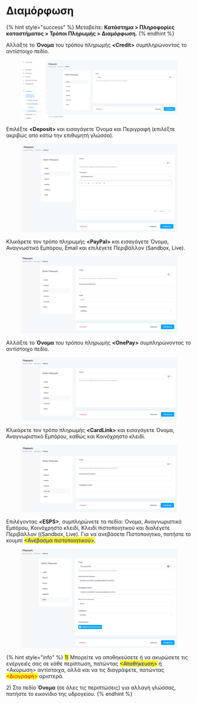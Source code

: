 # Διαμόρφωση

{% hint style="success" %}
Μεταβείτε: **Κατάστημα > Πληροφορίες καταστήματος > Τρόποι Πληρωμής > Διαμόρφωση.**
{% endhint %}

Αλλάξτε το **Όνομα** του τρόπου πληρωμής **\<Credit>** συμπληρώνοντας το αντίστοιχο πεδίο.&#x20;

<figure><img src="../../../.gitbook/assets/ScreenHunter 71 (1).png" alt=""><figcaption></figcaption></figure>

Επιλέξτε **\<Deposit>** και εισαγάγετε Όνομα και Περιγραφή (επιλέξτε ακριβώς από κάτω την επιθυμητή γλώσσα).&#x20;

<figure><img src="../../../.gitbook/assets/ScreenHunter 72 (1).png" alt=""><figcaption></figcaption></figure>

Κλικάρετε τον τρόπο πληρωμής **\<PayPal>** και εισαγάγετε Όνομα, Αναγνωστικό Εμπόρου, Email και επιλέγετε Περιβάλλον (Sandbox, Live).&#x20;

<figure><img src="../../../.gitbook/assets/ScreenHunter 73 (1).png" alt=""><figcaption></figcaption></figure>

Αλλάξτε το **Όνομα** του τρόπου πληρωμής **\<OnePay>** συμπληρώνοντας το αντίστοιχο πεδίο.&#x20;

<figure><img src="../../../.gitbook/assets/ScreenHunter 74 (1).png" alt=""><figcaption></figcaption></figure>

Κλικάρετε τον τρόπο πληρωμής **\<CardLink>** και εισαγάγετε Όνομα, Αναγνωριστικό Εμπόρου, καθώς και Κοινόχρηστο κλειδί.

<figure><img src="../../../.gitbook/assets/ScreenHunter 75 (1).png" alt=""><figcaption></figcaption></figure>

Επιλέγοντας **\<ESPS>**, συμπληρώνετε τα πεδία: Όνομα, Αναγνωριστικό Εμπόρου, Κοινόχρηστο κλειδί, Κλειδί πιστοποιητικού και διαλέγετε Περιβάλλον ((Sandbox, Live). Για να ανεβάσετε Πιστοποιητικο, πατήστε το κουμπί <mark style="color:blue;"><Ανέβασμα πιστοποιητικού></mark>.&#x20;

<figure><img src="../../../.gitbook/assets/ScreenHunter 76.png" alt=""><figcaption></figcaption></figure>

{% hint style="info" %}
<mark style="color:blue;">1)</mark> Μπορείτε να αποθηκεύσετε ή να ακυρώσετε τις ενέργειές σας σε κάθε περίπτωση, πατώντας <mark style="color:blue;"><Αποθήκευση></mark> ή <Ακύρωση> αντίστοιχα, αλλά και να τις διαγράψετε, πατώντας <mark style="color:red;"><Διαγραφή></mark> αριστερά.

2\) Στο πεδίο **Όνομα** (σε όλες τις περιπτώσεις) για αλλαγή γλώσσας, πατήστε το εικονίδιο της υδρογείου.
{% endhint %}
